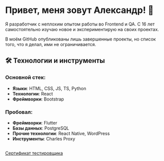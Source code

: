 # Привет, меня зовут Александр! 👋

Я разработчик с неплохим опытом работы во Frontend и QA. С 16 лет самостоятельно изучаю новое и экспериментирую на своих проектах.

В моём GitHub опубликованы лишь завершенные проекты, но список того, что я делал, ими не ограничивается.

## 🛠️ Технологии и инструменты

### Основной стек:
- **Языки**: HTML, CSS, JS, TS, Python
- **Технологии**: React
- **Фреймворки**: Bootstrap

### Пробовал:
- **Фреймворки**: Flutter
- **Базы данных**: PostgreSQL
- **Прочие технологии**: React Native, WordPress
- **Инструменты**: Charles Proxy


##
[Сертификат тестировщика](https://i.ibb.co/992Py2hr/sertef.jpg)
